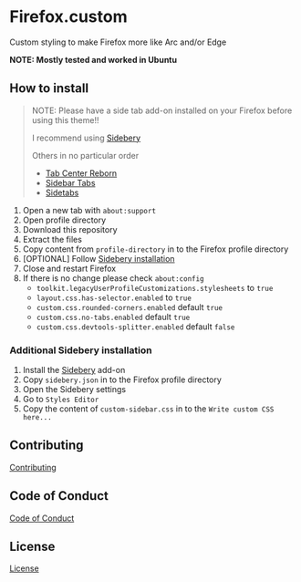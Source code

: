 # Firefox.custom

Custom styling to make Firefox more like Arc and/or Edge

**NOTE: Mostly tested and worked in Ubuntu**

## How to install

> NOTE: Please have a side tab add-on installed on your Firefox before using this theme!!
>
> I recommend using [Sidebery](https://addons.mozilla.org/en-US/Firefox/addon/sidebery/)
>
> Others in no particular order
>
> - [Tab Center Reborn](https://addons.mozilla.org/en-US/Firefox/addon/tabcenter-reborn/)
> - [Sidebar Tabs](https://addons.mozilla.org/en-US/Firefox/addon/sidebartabs/)
> - [Sidetabs](https://addons.mozilla.org/en-US/Firefox/addon/sidetabs/)

1. Open a new tab with `about:support`
1. Open profile directory
1. Download this repository
1. Extract the files
1. Copy content from `profile-directory` in to the Firefox profile directory
1. [OPTIONAL] Follow [Sidebery installation](#additional-sidebery-installation)
1. Close and restart Firefox
1. If there is no change please check `about:config`
    - `toolkit.legacyUserProfileCustomizations.stylesheets` to `true`
    - `layout.css.has-selector.enabled` to `true`
    - `custom.css.rounded-corners.enabled` default `true`
    - `custom.css.no-tabs.enabled` default `true`
    - `custom.css.devtools-splitter.enabled` default `false`

### Additional Sidebery installation

1. Install the [Sidebery](https://addons.mozilla.org/en-US/Firefox/addon/sidebery/) add-on
1. Copy `sidebery.json` in to the Firefox profile directory
1. Open the Sidebery settings
1. Go to `Styles Editor`
1. Copy the content of `custom-sidebar.css` in to the `Write custom CSS here...`

## Contributing

[Contributing](./CONTRIBUTING.md)

## Code of Conduct

[Code of Conduct](https://github.com/TessavWalstijn/tessavwalstijn/blob/master/CODE_OF_CONDUCT.md)

## License

[License](./LICENSE)
